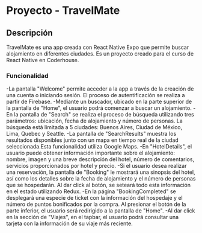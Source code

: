 # Proyecto - TravelMate

## Descripción

TravelMate es una app creada con React Native Expo que permite buscar alojamiento en diferentes ciudades.
Es un proyecto creado para el curso de React Native en Coderhouse.

### Funcionalidad

-La pantalla "Welcome" permite acceder a la app a través de la creación de una cuenta o iniciando sesión.
El proceso de autentificación se realiza a partir de Firebase.
-Mediante un buscador, ubicado en la parte superior de la pantalla de "Home", el usuario podrá comenzar
a buscar un alojamiento.
-En la pantalla de "Search" se realiza el proceso de búsqueda utilizando tres parámetros: ubicación, fecha de alojamiento y número de personas. La búsqueda está limitada a 5 ciudades: Buenos Aires, Ciudad de México, Lima, Quebec y Seattle.
-La pantalla de "SearchResults" muestra los resultados disponibles junto con un mapa en tiempo real de la ciudad seleccionada.Esta funcionalidad utiliza Google Maps.
-En "HotelDetails", el usuario puede obtener información importante sobre el alojamiento: nombre, imagen y una breve descripción del hotel, número de comentarios, servicios proporcionados por hotel y precio.
-Si el usuario desea realizar una reservación, la pantalla de "Booking" le mostrará una sinopsis del hotel, así como los detalles sobre la fecha de alojamiento y el número de personas que se hospedarán. Al dar click al botón, se seteará todo esta información en el estado utilizando Redux.
-En la página "BookingCompleted" se desplegará una especie de ticket con la información del hospedaje y el número de puntos bonificados por la compra. Al presionar el botón de la parte inferior, el usuario será redirigido a la pantalla de "Home".
-Al dar click en la sección de "Viajes", en el tapbar, el usuario podrá consultar una tarjeta con la información de su viaje más reciente.
